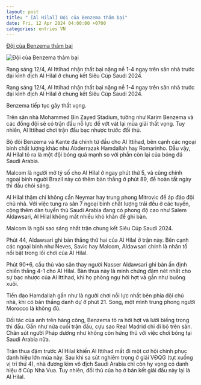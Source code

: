 ```yaml
---
layout: post
title: " [Al Hilal] Đội của Benzema thảm bại"
date: Fri, 12 Apr 2024 04:00:00 +0700
categories: entries VN
---
```

[Đội của Benzema thảm bại](https://znews.vn/doi-cua-benzema-tham-bai-post1469727.html)

![Đội của Benzema thảm bại](https://photo.znews.vn/w1250/Uploaded/bpivpawv/2024_04_12/benzema.jpg)

Rạng sáng 12/4, Al Ittihad nhận thất bại nặng nề 1-4 ngay trên sân nhà trước đại kình địch Al Hilal ở chung kết Siêu Cúp Saudi 2024.

Rạng sáng 12/4, Al Ittihad nhận thất bại nặng nề 1-4 ngay trên sân nhà trước đại kình địch Al Hilal ở chung kết Siêu Cúp Saudi 2024.

Benzema tiếp tục gây thất vọng.

Trên sân nhà Mohammed Bin Zayed Stadium, tưởng như Karim Benzema và các đồng đội sẽ có trận đấu nỗ lực để vớt vát lại mùa giải thất vọng. Tuy nhiên, Al Ittihad chơi trận đấu bạc nhược trước đối thủ.

Bộ đôi Benzema và Kante đá chính từ đầu cho Al Ittihad, bên cạnh các ngoại binh chất lượng khác như Abderrazak Hamdallah hay Romarinho. Dẫu vậy, Al Hilal tỏ ra là một đội bóng quá mạnh so với phần còn lại của bóng đá Saudi Arabia.

Malcom là người mở tỷ số cho Al Hilal ở ngay phút thứ 5, và cũng chính ngoại binh người Brazil này có thêm bàn thắng ở phút 89, để hoàn tất ngày thi đấu chói sáng.

Al Hilal thậm chí không cần Neymar hay trung phong Mitrovic để áp đảo đội chủ nhà. Với việc tung ra sân 7 ngoại binh chất lượng trải đều ở các tuyến, cộng thêm dàn tuyển thủ Saudi Arabia đang có phong độ cao như Salem Aldawsari, Al Hilal không mất nhiều khó khăn để ghi bàn.

Malcom là ngôi sao sáng nhất trận chung kết Siêu Cúp Saudi 2024.

Phút 44, Aldawsari ghi bàn thắng thứ hai của Al Hilal ở trận này. Bên cạnh các ngoại binh như Neves, Savic hay Malcom, Aldawsari chính là nhân tố nổi bật trong lối chơi của Al Hilal.

Phút 90+6, cầu thủ vào sân thay người Nasser Aldawsari ghi bàn ấn định chiến thắng 4-1 cho Al Hilal. Bàn thua này là minh chứng đậm nét nhất cho sự bạc nhược của Al Ittihad, khi họ phòng ngự hời hợt và gần như buông xuôi.

Tiền đạo Hamdallah gần như là người chơi nỗi lực nhất bên phía đội chủ nhà, khi có bàn thắng danh dự ở phút 21. Song, một mình trung phong người Morocco là không đủ.

Đối tác của anh trên hàng công, Benzema tỏ ra hời hợt và lười biếng trong thi đấu. Gần như nửa cuối trận đấu, cựu sao Real Madrid chỉ đi bộ trên sân. Chân sút người Pháp dường như không còn hứng thú với việc chơi bóng tại Saudi Arabia nữa.

Trận thua đậm trước Al Hilal khiến Al Ittihad mất đi một cơ hội chinh phục danh hiệu lớn mùa này. Sau khi sa sút nghiêm trọng ở giải VĐQG (tụt xuống vị trí thứ 4), nhà đương kim vô địch Saudi Arabia chỉ còn hy vọng có danh hiệu ở Cúp Nhà Vua. Tuy nhiên, đối thủ của họ ở bán kết giải đấu này lại là Al Hilal.


